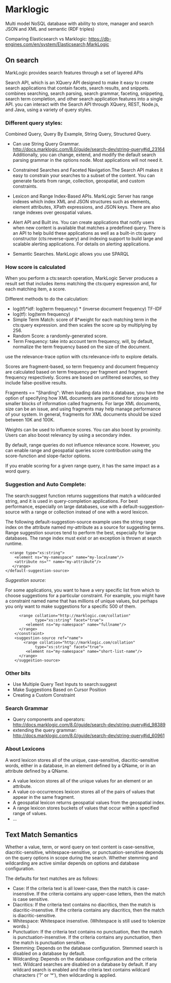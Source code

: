 # Marklogic

Multi model NoSQL database with ability to store, manager and search JSON and XML and semantic (RDF triples)

Comparing Elasticsearch vs Marklogic: https://db-engines.com/en/system/Elasticsearch;MarkLogic

## On search

MarkLogic provides search features through a set of layered APIs

Search API, which is an XQuery API designed to make it easy to create search applications that contain facets, search results, and snippets.
combines searching, search parsing, search grammar, faceting, snippeting, search term completion, and other search application features into a single API.
you can interact with the Search API through XQuery, REST, Node.js, and Java, using a variety of query styles.

### Different query styles:

Combined Query, Query By Example, String Query, Structured Query.

- Can use String Query Grammar. http://docs.marklogic.com/8.0/guide/search-dev/string-query#id_23164
  Additionally, you can change, extend, and modify the default search parsing grammar in the options node. Most applications will not need it.

- Constrained Searches and Faceted Navigation.The Search API makes it easy to constrain your searches to a subset of the content. 
  You can generate facets from range, collection, geospatial, and custom constraints.

- Lexicon and Range Index-Based APIs. MarkLogic Server has range indexes which index XML and JSON structures such as elements, element
  attributes, XPath expressions, and JSON keys. There are also range indexes over geospatial values.

- Alert API and Built ins. You can create applications that notify users when new content is available that matches a predefined query. 
  There is an API to help build these applications as well as a built-in cts:query constructor (cts:reverse-query) and indexing support to
  build large and scalable alerting applications. For details on alerting applications.

- Semantic Searches. MarkLogic allows you use SPARQL 


### How score is calculated

When you perform a cts:search operation, MarkLogic Server produces a result set that includes items matching the cts:query expression and, for each 
matching item, a score.

Different methods to do the calculation:

* log(tf)*idf: log(term frequency) * (inverse document frequency) TF-IDF
* log(tf): log(term frequency)
* Simple Term Match: score of 8*weight for each matching term in the cts:query expression.  and then scales the score up by multiplying by 256.
* Random Score: a randomly-generated score.
* Term Frequency: take into account term frequency, will, by default, normalize the term frequency based on the size of the document.

use the relevance-trace option with cts:relevance-info to explore details.


Scores are fragment-based, so term frequency and document frequency are calculated based on term frequency per fragment and fragment frequency respectively.
Scores are based on unfiltered searches, so they include false-positive results.

Fragments == "Sharding":
When loading data into a database, you have the option of specifying how XML documents are partitioned for storage into smaller blocks of information called fragments. 
For large XML documents, size can be an issue, and using fragments may help manage performance of your system. 
In general, fragments for XML documents should be sized between 10K and 100K. 


Weights can be used to influence scores. 
You can also boost by proximity.
Users can also boost relevancy by using a secondary index.

By default, range queries do not influence relevance score. 
However, you can enable range and geospatial queries score contribution using the score-function and slope-factor options.

If you enable scoring for a given range query, it has the same impact as a word query. 

### Suggestion and Auto Complete:

The search:suggest function returns suggestions that match a wildcarded string, and it is used in query-completion applications.
For best performance, especially on large databases, use with a default-suggestion-source with a range or collection instead of one with a word lexicon.

The following default-suggestion-source example uses the string range index on the attribute named my-attribute as a source for suggesting 
terms. Range suggestion sources tend to perform the best, especially for large databases. The range index must exist or an exception is thrown
 at search runtime.

```<default-suggestion-source>
  <range type="xs:string">
    <element ns="my-namespace" name="my-localname"/>
    <attribute ns="" name="my-attribute"/>
   </range>
</default-suggestion-source>
```

*Suggestion source:*

For some applications, you want to have a very specific list from which to choose suggestions for a particular constraint. For example,
 you might have a constraint named name that has millions of unique values, but perhaps you only want to make suggestions for a specific
 500 of them.
 
 ```<constraint name="name">
       <range collation="http://marklogic.com/collation" 
              type="xs:string" facet="true">
          <element ns="my-namespace" name="fullname"/>
       </range>
     </constraint>
     <suggestion-source ref="name">
         <range collation="http://marklogic.com/collation" 
              type="xs:string" facet="true">
          <element ns="my-namespace" name="short-list-name"/>
       </range>
     </suggestion-source>
  ```
     
### Other bits

* Use Multiple Query Text Inputs to search:suggest
* Make Suggestions Based on Cursor Position
* Creating a Custom Constraint

### Search Grammar

* Query components and operators: http://docs.marklogic.com/8.0/guide/search-dev/string-query#id_98389
* extending the query grammar: http://docs.marklogic.com/8.0/guide/search-dev/string-query#id_60961

### About Lexicons

A word lexicon stores all of the unique, case-sensitive, diacritic-sensitive words, either in a database, in an element defined by a QName,
or in an attribute defined by a QName.

* A value lexicon stores all of the unique values for an element or an attribute.
* A value co-occurrences lexicon stores all of the pairs of values that appear in the same fragment.
* A geospatial lexicon returns geospatial values from the geospatial index. 
* A range lexicon stores buckets of values that occur within a specified range of values.
* ...

## Text Match Semantics

Whether a value, term, or word query on text content is case-sensitive, diacritic-sensitive, whitespace-sensitive, or punctuation-sensitive depends on the query options in scope during the search. Whether stemming and wildcarding are active similar depends on options and database configuration.

The defaults for text matches are as follows:

* Case: If the criteria text is all lower-case, then the match is case-insenstive. If the criteria contains any upper-case letters, then the match is case sensitive.
* Diacritics: If the criteria text contains no diacritics, then the match is diacritic-insenstive. If the criteria contains any diacritics, then the match is diacritic-sensitive.
* Whitespace: Whitespace insenstive. (Whitespace is still used to tokenize words.)
* Punctuation: If the criteria text contains no punctuation, then the match is punctuation-insenstive. If the criteria contains any punctuation, then the match is punctuation sensitive.
* Stemming: Depends on the database configuration. Stemmed search is disabled on a database by default.
* Wildcarding: Depends on the database configuration and the criteria text. Wildcard searches are disabled on a database by default. If any wildcard search is enabled and the criteria text contains wildcard characters (‘?' or ‘*'), then wildcarding is applied.

